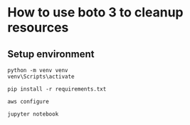 # How to use boto 3 to cleanup resources
## Setup environment

```
python -m venv venv
venv\Scripts\activate
```

```
pip install -r requirements.txt
```

```
aws configure
```

```
jupyter notebook
```
